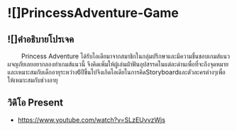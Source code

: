 # ![]PrincessAdventure-Game

## ![]คำอธิบายโปรเจค
&nbsp;&nbsp;&nbsp;&nbsp;&nbsp;&nbsp;&nbsp;&nbsp;Princess Adventure ได้รับไอเดียมาจากสมาชิกในกลุ่มปรึกษาและมีความชื่นชอบเกมส์แนวผจญภัยเลยอยากลองทำเกมส์แนวนี้ จึงคิดเพิ่มให้ผู้เล่นฝ่าฟันอุปสรรคในแต่ละด่านเพื่อที่จะถึงจุดหมายและเหมาะสมกับเด็กอายุระหว่าง6ปีขึ้นไปจึงเกิดไอเดียในการคิดStoryboardและตัวละครต่างๆเพื่อให้เหมาะสมกับช่วงอายุ

## วิดิโอ Present
- https://www.youtube.com/watch?v=SLzEUvvzWjs

